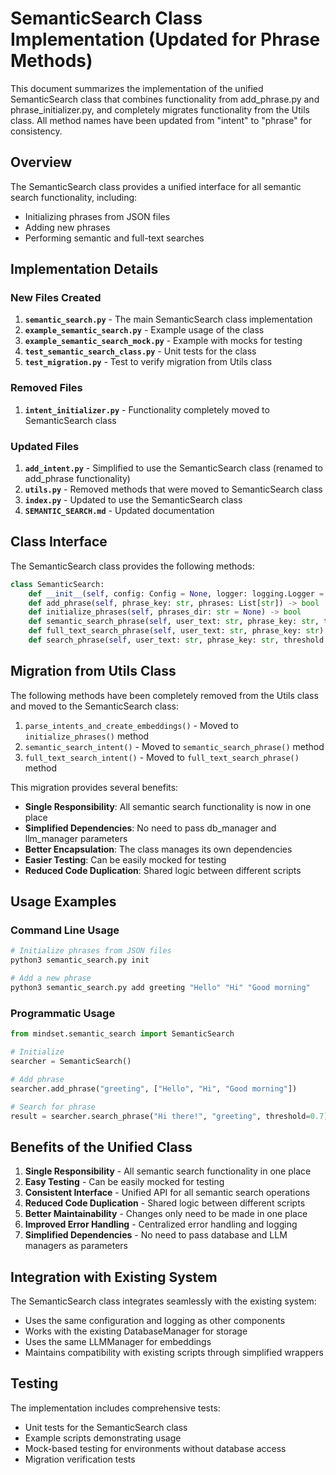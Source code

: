 # SemanticSearch Class Implementation (Updated for Phrase Methods)

This document summarizes the implementation of the unified SemanticSearch class that combines functionality from add_phrase.py and phrase_initializer.py, and completely migrates functionality from the Utils class. All method names have been updated from "intent" to "phrase" for consistency.

## Overview

The SemanticSearch class provides a unified interface for all semantic search functionality, including:
- Initializing phrases from JSON files
- Adding new phrases
- Performing semantic and full-text searches

## Implementation Details

### New Files Created

1. **`semantic_search.py`** - The main SemanticSearch class implementation
2. **`example_semantic_search.py`** - Example usage of the class
3. **`example_semantic_search_mock.py`** - Example with mocks for testing
4. **`test_semantic_search_class.py`** - Unit tests for the class
5. **`test_migration.py`** - Test to verify migration from Utils class

### Removed Files

1. **`intent_initializer.py`** - Functionality completely moved to SemanticSearch class

### Updated Files

1. **`add_intent.py`** - Simplified to use the SemanticSearch class (renamed to add_phrase functionality)
2. **`utils.py`** - Removed methods that were moved to SemanticSearch class
3. **`index.py`** - Updated to use the SemanticSearch class
4. **`SEMANTIC_SEARCH.md`** - Updated documentation

## Class Interface

The SemanticSearch class provides the following methods:

```python
class SemanticSearch:
    def __init__(self, config: Config = None, logger: logging.Logger = None)
    def add_phrase(self, phrase_key: str, phrases: List[str]) -> bool
    def initialize_phrases(self, phrases_dir: str = None) -> bool
    def semantic_search_phrase(self, user_text: str, phrase_key: str, threshold: float = 0.7) -> Optional[Dict[str, Any]]
    def full_text_search_phrase(self, user_text: str, phrase_key: str) -> Optional[Dict[str, Any]]
    def search_phrase(self, user_text: str, phrase_key: str, threshold: float = 0.7) -> Optional[Dict[str, Any]]
```

## Migration from Utils Class

The following methods have been completely removed from the Utils class and moved to the SemanticSearch class:

1. `parse_intents_and_create_embeddings()` - Moved to `initialize_phrases()` method
2. `semantic_search_intent()` - Moved to `semantic_search_phrase()` method
3. `full_text_search_intent()` - Moved to `full_text_search_phrase()` method

This migration provides several benefits:
- **Single Responsibility**: All semantic search functionality is now in one place
- **Simplified Dependencies**: No need to pass db_manager and llm_manager parameters
- **Better Encapsulation**: The class manages its own dependencies
- **Easier Testing**: Can be easily mocked for testing
- **Reduced Code Duplication**: Shared logic between different scripts

## Usage Examples

### Command Line Usage

```bash
# Initialize phrases from JSON files
python3 semantic_search.py init

# Add a new phrase
python3 semantic_search.py add greeting "Hello" "Hi" "Good morning"
```

### Programmatic Usage

```python
from mindset.semantic_search import SemanticSearch

# Initialize
searcher = SemanticSearch()

# Add phrase
searcher.add_phrase("greeting", ["Hello", "Hi", "Good morning"])

# Search for phrase
result = searcher.search_phrase("Hi there!", "greeting", threshold=0.7)
```

## Benefits of the Unified Class

1. **Single Responsibility** - All semantic search functionality in one place
2. **Easy Testing** - Can be easily mocked for testing
3. **Consistent Interface** - Unified API for all semantic search operations
4. **Reduced Code Duplication** - Shared logic between different scripts
5. **Better Maintainability** - Changes only need to be made in one place
6. **Improved Error Handling** - Centralized error handling and logging
7. **Simplified Dependencies** - No need to pass database and LLM managers as parameters

## Integration with Existing System

The SemanticSearch class integrates seamlessly with the existing system:
- Uses the same configuration and logging as other components
- Works with the existing DatabaseManager for storage
- Uses the same LLMManager for embeddings
- Maintains compatibility with existing scripts through simplified wrappers

## Testing

The implementation includes comprehensive tests:
- Unit tests for the SemanticSearch class
- Example scripts demonstrating usage
- Mock-based testing for environments without database access
- Migration verification tests
